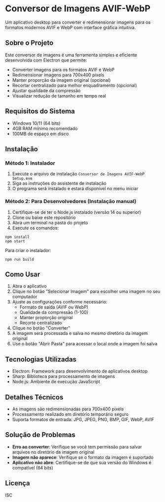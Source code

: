 # Conversor de Imagens AVIF-WebP

Um aplicativo desktop para converter e redimensionar imagens para os formatos modernos AVIF e WebP com interface gráfica intuitiva.

## Sobre o Projeto

Este conversor de imagens é uma ferramenta simples e eficiente desenvolvida com Electron que permite:

- Converter imagens para os formatos AVIF e WebP
- Redimensionar imagens para 700x400 pixels
- Manter proporção da imagem original (opcional)
- Recortar centralizado para melhor enquadramento (opcional)
- Ajustar qualidade da compressão
- Visualizar redução de tamanho em tempo real

## Requisitos do Sistema

- Windows 10/11 (64 bits)
- 4GB RAM mínimo recomendado
- 100MB de espaço em disco

## Instalação

### Método 1: Instalador

1. Execute o arquivo de instalação `Conversor de Imagens AVIF-WebP Setup.exe`
2. Siga as instruções do assistente de instalação
3. O programa será instalado e estará disponível no menu iniciar

### Método 2: Para Desenvolvedores (Instalação manual)

1. Certifique-se de ter o Node.js instalado (versão 14 ou superior)
2. Clone ou baixe este repositório
3. Abra um terminal na pasta do projeto
4. Execute os comandos:

```
npm install
npm start
```

Para criar o instalador:

```
npm run build
```

## Como Usar

1. Abra o aplicativo
2. Clique no botão "Selecionar Imagem" para escolher uma imagem no seu computador
3. Ajuste as configurações conforme necessário:
   - Formato de saída (AVIF ou WebP)
   - Qualidade da compressão (1-100)
   - Manter proporção original
   - Recorte centralizado
4. Clique no botão "Converter"
5. A imagem será processada e salva no mesmo diretório da imagem original
6. Use o botão "Abrir Pasta" para acessar o local onde a imagem foi salva

## Tecnologias Utilizadas

- Electron: Framework para desenvolvimento de aplicativos desktop
- Sharp: Biblioteca para processamento de imagens
- Node.js: Ambiente de execução JavaScript

## Detalhes Técnicos

- As imagens são redimensionadas para 700x400 pixels
- Processamento realizado em diretório temporário seguro
- Suporta formatos de entrada: JPG, JPEG, PNG, BMP, GIF, WebP, AVIF

## Solução de Problemas

- **Erro ao converter**: Verifique se você tem permissão para salvar arquivos no diretório da imagem original
- **Imagem não aparece**: Verifique se o formato da imagem é suportado
- **Aplicativo não abre**: Certifique-se de que sua versão do Windows é compatível (64 bits)

## Licença

ISC
